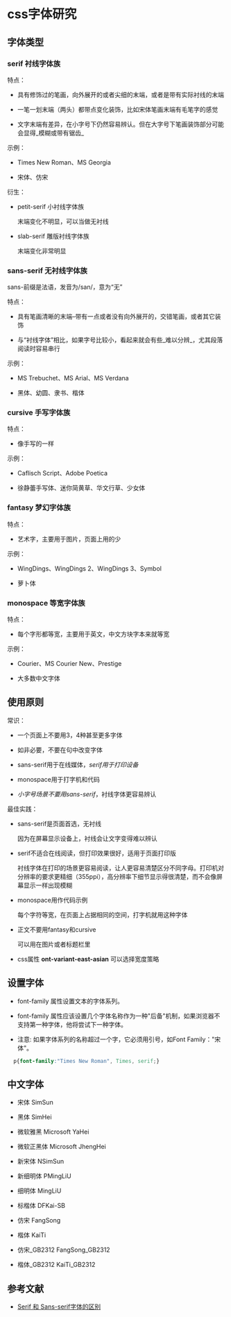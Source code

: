 # css字体研究

## 字体类型

### serif 衬线字体族

特点：

*   具有修饰过的笔画，向外展开的或者尖细的末端，或者是带有实际衬线的末端

*   一笔一划末端（两头）都带点变化装饰，比如宋体笔画末端有毛笔字的感觉

*   文字末端有差异，在小字号下仍然容易辨认。但在大字号下笔画装饰部分可能会显得_模糊或带有锯齿_

示例：

*   Times New Roman、MS Georgia

*   宋体、仿宋

衍生：

*   petit-serif 小衬线字体族

    末端变化不明显，可以当做无衬线

*   slab-serif 雕版衬线字体族

    末端变化非常明显

### sans-serif 无衬线字体族

sans-前缀是法语，发音为/san/，意为“无”

特点：

*   具有笔画清晰的末端–带有一点或者没有向外展开的，交错笔画，或者其它装饰

*   与“衬线字体”相比，如果字号比较小，看起来就会有些_难以分辨_，尤其段落阅读时容易串行

示例：

*   MS Trebuchet、MS Arial、MS Verdana

*   黑体、幼圆、隶书、楷体

### cursive 手写字体族

特点：

*   像手写的一样

示例：

*   Caflisch Script、Adobe Poetica

*   徐静蕾手写体、迷你简黄草、华文行草、少女体

### fantasy 梦幻字体族

特点：

*   艺术字，主要用于图片，页面上用的少

示例：

*   WingDings、WingDings 2、WingDings 3、Symbol

*   萝卜体

### monospace 等宽字体族

特点：

*   每个字形都等宽，主要用于英文，中文方块字本来就等宽

示例：

*   Courier、MS Courier New、Prestige

*   大多数中文字体

## 使用原则

常识：

*   一个页面上不要用3，4种甚至更多字体

*   如非必要，不要在句中改变字体

*   sans-serif用于在线媒体，_serif用于打印设备_

*   monospace用于打字机和代码

*   _小字号场景不要用sans-serif_，衬线字体更容易辨认

最佳实践：

*   sans-serif是页面首选，无衬线

    因为在屏幕显示设备上，衬线会让文字变得难以辨认

*   serif不适合在线阅读，但打印效果很好，适用于页面打印版

    衬线字体在打印的场景更容易阅读，让人更容易清楚区分不同字母。打印机对分辨率的要求更精细（355ppi），高分辨率下细节显示得很清楚，而不会像屏幕显示一样出现模糊

*   monospace用作代码示例

    每个字符等宽，在页面上占据相同的空间，打字机就用这种字体

*   正文不要用fantasy和cursive

    可以用在图片或者标题栏里

- css属性 **ont-variant-east-asian** 可以选择宽度策略

## 设置字体

  - font-family 属性设置文本的字体系列。

  - font-family 属性应该设置几个字体名称作为一种"后备"机制，如果浏览器不支持第一种字体，他将尝试下一种字体。

  - 注意: 如果字体系列的名称超过一个字，它必须用引号，如Font Family："宋体"。

  ``` css
    p{font-family:"Times New Roman", Times, serif;}
  ```

## 中文字体
- 宋体 SimSun

- 黑体 SimHei

- 微软雅黑 Microsoft YaHei

- 微软正黑体 Microsoft JhengHei

- 新宋体 NSimSun

- 新细明体 PMingLiU

- 细明体 MingLiU

- 标楷体 DFKai-SB

- 仿宋 FangSong

- 楷体 KaiTi

- 仿宋_GB2312 FangSong_GB2312

- 楷体_GB2312 KaiTi_GB2312


## 参考文献

- [Serif 和 Sans-serif字体的区别](https://kb.cnblogs.com/page/192018/)